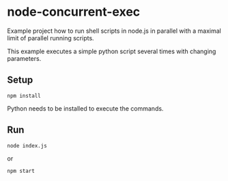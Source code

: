 # node-concurrent-exec

Example project how to run shell scripts in node.js in parallel with a maximal
limit of parallel running scripts.

This example executes a simple python script several times with changing 
parameters.

## Setup

    npm install

Python needs to be installed to execute the commands.

## Run

    node index.js

or

    npm start
